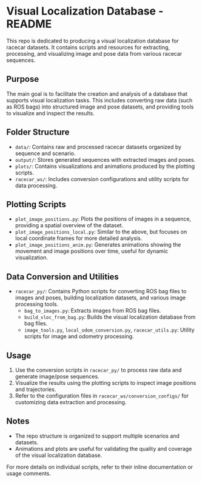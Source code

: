 # Visual Localization Database - README

This repo is dedicated to producing a visual localization database for racecar datasets. It contains scripts and resources for extracting, processing, and visualizing image and pose data from various racecar sequences.

## Purpose
The main goal is to facilitate the creation and analysis of a database that supports visual localization tasks. This includes converting raw data (such as ROS bags) into structured image and pose datasets, and providing tools to visualize and inspect the results.

## Folder Structure
- `data/`: Contains raw and processed racecar datasets organized by sequence and scenario.
- `output/`: Stores generated sequences with extracted images and poses.
- `plots/`: Contains visualizations and animations produced by the plotting scripts.
- `racecar_ws/`: Includes conversion configurations and utility scripts for data processing.

## Plotting Scripts
- `plot_image_positions.py`: Plots the positions of images in a sequence, providing a spatial overview of the dataset.
- `plot_image_positions_local.py`: Similar to the above, but focuses on local coordinate frames for more detailed analysis.
- `plot_image_positions_anim.py`: Generates animations showing the movement and image positions over time, useful for dynamic visualization.

## Data Conversion and Utilities
- `racecar_py/`: Contains Python scripts for converting ROS bag files to images and poses, building localization datasets, and various image processing tools.
  - `bag_to_images.py`: Extracts images from ROS bag files.
  - `build_vloc_from_bag.py`: Builds the visual localization database from bag files.
  - `image_tools.py`, `local_odom_conversion.py`, `racecar_utils.py`: Utility scripts for image and odometry processing.

## Usage
1. Use the conversion scripts in `racecar_py/` to process raw data and generate image/pose sequences.
2. Visualize the results using the plotting scripts to inspect image positions and trajectories.
3. Refer to the configuration files in `racecar_ws/conversion_configs/` for customizing data extraction and processing.

## Notes
- The repo structure is organized to support multiple scenarios and datasets.
- Animations and plots are useful for validating the quality and coverage of the visual localization database.

For more details on individual scripts, refer to their inline documentation or usage comments.
